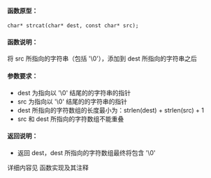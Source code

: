 
#### 函数原型：
```
char* strcat(char* dest, const char* src);
```

#### 函数说明：
将 src 所指向的字符串（包括 '\0'），添加到 dest 所指向的字符串之后

#### 参数要求：
* dest 为指向以 '\0' 结尾的的字符串的指针
* src  为指向以 '\0' 结尾的的字符串的指针
* dest 所指向的字符数组的长度最小为：strlen(dest) + strlen(src) + 1
* src 和 dest 所指向的字符数组不能重叠

#### 返回说明：
* 返回 dest，dest 所指向的字符数组最终将包含 '\0' 

详细内容见 函数实现及其注释

